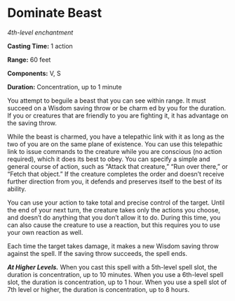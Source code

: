 <title>Dominate Beast</title>

# Dominate Beast

_4th-level enchantment_

**Casting Time:** 1 action

**Range:** 60 feet

**Components:** V, S

**Duration:** Concentration, up to 1 minute

You attempt to beguile a beast that you can
see within range. It must succeed on a Wisdom
saving throw or be charm ed by you for the
duration. If you or creatures that are
friendly to you are fighting it, it has
advantage on the saving throw.

While the beast is charmed, you have a
telepathic link with it as long as the two of
you are on the same plane of existence. You
can use this telepathic link to issue
commands to the creature while you are
conscious (no action required), which it does
its best to obey. You can specify a simple
and general course of action, such as “Attack
that creature,” “Run over there,” or “Fetch
that object.” If the creature completes the
order and doesn’t receive further direction
from you, it defends and preserves itself to
the best of its ability.

You can use your action to take total and
precise control of the target. Until the end
of your next turn, the creature takes only
the actions you choose, and doesn’t do
anything that you don’t allow it to do.
During this time, you can also cause the
creature to use a reaction, but this requires
you to use your own reaction as well.

Each time the target takes damage, it makes a
new Wisdom saving throw against the spell.
If the saving throw succeeds, the spell ends.

_**At Higher Levels.**_ When you cast this
spell with a 5th-level spell slot, the
duration is concentration, up to 10 minutes.
When you use a 6th-level spell slot, the
duration is concentration, up to 1 hour. When
you use a spell slot of 7th level or higher,
the duration is concentration, up to 8 hours.

